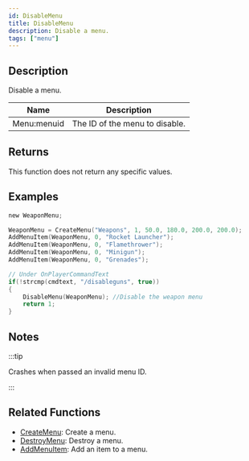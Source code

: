 ```yaml
---
id: DisableMenu
title: DisableMenu
description: Disable a menu.
tags: ["menu"]
---
```


## Description

Disable a menu.

| Name        | Description                    |
| ----------- | ------------------------------ |
| Menu:menuid | The ID of the menu to disable. |

## Returns

This function does not return any specific values.

## Examples

```c
new WeaponMenu;

WeaponMenu = CreateMenu("Weapons", 1, 50.0, 180.0, 200.0, 200.0);
AddMenuItem(WeaponMenu, 0, "Rocket Launcher");
AddMenuItem(WeaponMenu, 0, "Flamethrower");
AddMenuItem(WeaponMenu, 0, "Minigun");
AddMenuItem(WeaponMenu, 0, "Grenades");

// Under OnPlayerCommandText
if(!strcmp(cmdtext, "/disableguns", true))
{
    DisableMenu(WeaponMenu); //Disable the weapon menu
    return 1;
}
```

## Notes

:::tip

Crashes when passed an invalid menu ID.

:::

## Related Functions

- [CreateMenu](../../scripting/functions/CreateMenu.md): Create a menu.
- [DestroyMenu](../../scripting/functions/DestroyMenu.md): Destroy a menu.
- [AddMenuItem](../../scripting/functions/AddMenuItem.md): Add an item to a menu.
